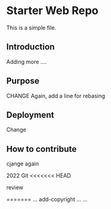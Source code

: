 # Starter Web Repo

This is a simple file.

## Introduction
Adding more ....

## Purpose
CHANGE Again, add a line for rebasing

## Deployment
Change
## How to contribute
cjange again

2022 Git
<<<<<<< HEAD

review

=======
...
add-copyright
...
...
